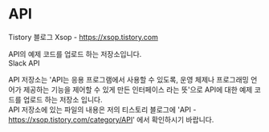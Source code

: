 # API
Tistory 블로그 Xsop - https://xsop.tistory.com  

API의 예제 코드를 업로드 하는 저장소입니다.  
Slack API

API 저장소는 'API는 응용 프로그램에서 사용할 수 있도록, 운영 체제나 프로그래밍 언어가 제공하는 기능을 제어할 수 있게 만든 인터페이스 라는 뜻'으로 API에 대한 예제 코드를 업로드 하는 저장소 입니다.  
API 저장소에 있는 파일의 내용은 저의 티스토리 블로그에
'API - https://xsop.tistory.com/category/API' 에서 확인하시기 바랍니다.
